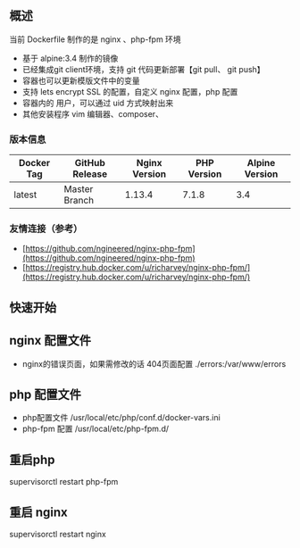 ## 概述
当前 Dockerfile 制作的是 nginx 、php-fpm 环境
* 基于 alpine:3.4 制作的镜像
* 已经集成git client环境，支持 git 代码更新部署【git pull、 git push】
* 容器也可以更新模版文件中的变量
* 支持 lets encrypt SSL 的配置，自定义 nginx 配置，php 配置
* 容器内的 用户，可以通过 uid 方式映射出来
* 其他安装程序 vim 编辑器、composer、


### 版本信息
| Docker Tag | GitHub Release | Nginx Version | PHP Version | Alpine Version |
|-----|-------|-----|--------|--------|
| latest | Master Branch |1.13.4 | 7.1.8 | 3.4 |

### 友情连接（参考）
- [https://github.com/ngineered/nginx-php-fpm](https://github.com/ngineered/nginx-php-fpm)
- [https://registry.hub.docker.com/u/richarvey/nginx-php-fpm/](https://registry.hub.docker.com/u/richarvey/nginx-php-fpm/)

## 快速开始


## nginx 配置文件
* nginx的错误页面，如果需修改的话
 404页面配置 ./errors:/var/www/errors
 
 
## php 配置文件
- php配置文件         /usr/local/etc/php/conf.d/docker-vars.ini
- php-fpm 配置        /usr/local/etc/php-fpm.d/

## 重启php
supervisorctl restart php-fpm

## 重启 nginx
supervisorctl restart nginx